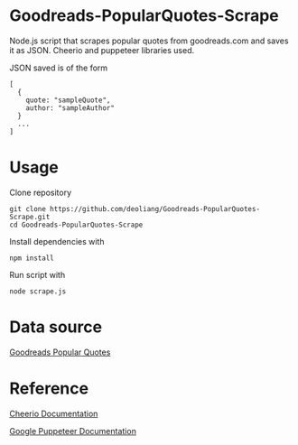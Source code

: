 # Goodreads-PopularQuotes-Scrape
Node.js script that scrapes popular quotes from goodreads.com and saves it as JSON. Cheerio and puppeteer libraries used.

JSON saved is of the form
```
[
  {
    quote: "sampleQuote",
    author: "sampleAuthor"
  }
  ...
]
```

# Usage
Clone repository
```
git clone https://github.com/deoliang/Goodreads-PopularQuotes-Scrape.git
cd Goodreads-PopularQuotes-Scrape
```
Install dependencies with 
```
npm install 
```
Run script with
```
node scrape.js
```
# Data source 
[Goodreads Popular Quotes](https://www.goodreads.com/quotes)

# Reference
[Cheerio Documentation](https://cheerio.js.org/)
 
[Google Puppeteer Documentation](https://pptr.dev/)
